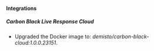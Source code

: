 #### Integrations
##### Carbon Black Live Response Cloud
- Upgraded the Docker image to: *demisto/carbon-black-cloud:1.0.0.23151*.
